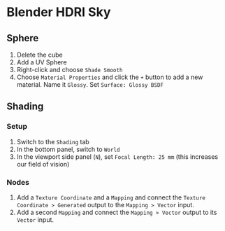 # Blender HDRI Sky

## Sphere

1. Delete the cube
2. Add a UV Sphere
3. Right-click and choose `Shade Smooth`
4. Choose `Material Properties` and click the `+` button to add a new material. Name it `Glossy`. Set `Surface: Glossy BSDF`

## Shading

### Setup

1. Switch to the `Shading` tab
2. In the bottom panel, switch to `World`
3. In the viewport side panel (`N`), set `Focal Length: 25 mm` (this increases our field of vision)

### Nodes

1. Add a `Texture Coordinate` and a `Mapping` and connect the `Texture Coordinate > Generated` output to the `Mapping > Vector` input.
2. Add a second `Mapping` and connect the `Mapping > Vector` output to its `Vector` input.
